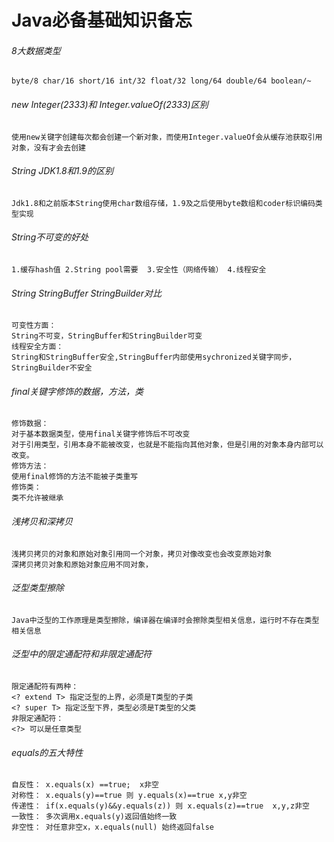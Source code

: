 # Java必备基础知识备忘

###### 8大数据类型

~~~
byte/8 char/16 short/16 int/32 float/32 long/64 double/64 boolean/~
~~~

###### new Integer(2333)和 Integer.valueOf(2333)区别

~~~
使用new关键字创建每次都会创建一个新对象，而使用Integer.valueOf会从缓存池获取引用对象，没有才会去创建
~~~

###### String JDK1.8和1.9的区别 

~~~
Jdk1.8和之前版本String使用char数组存储，1.9及之后使用byte数组和coder标识编码类型实现
~~~

###### String不可变的好处

~~~
1.缓存hash值 2.String pool需要  3.安全性（网络传输） 4.线程安全
~~~

###### String StringBuffer StringBuilder对比

~~~
可变性方面：
String不可变，StringBuffer和StringBuilder可变 
线程安全方面：
String和StringBuffer安全,StringBuffer内部使用sychronized关键字同步，StringBuilder不安全
~~~

###### final关键字修饰的数据，方法，类

~~~
修饰数据：
对于基本数据类型，使用final关键字修饰后不可改变
对于引用类型，引用本身不能被改变，也就是不能指向其他对象，但是引用的对象本身内部可以改变。
修饰方法：
使用final修饰的方法不能被子类重写
修饰类：
类不允许被继承
~~~

###### 浅拷贝和深拷贝

~~~
浅拷贝拷贝的对象和原始对象引用同一个对象，拷贝对像改变也会改变原始对象
深拷贝拷贝对象和原始对象应用不同对象，
~~~

###### 泛型类型擦除

~~~
Java中泛型的工作原理是类型擦除，编译器在编译时会擦除类型相关信息，运行时不存在类型相关信息
~~~

###### 泛型中的限定通配符和非限定通配符

~~~
限定通配符有两种：
<? extend T> 指定泛型的上界，必须是T类型的子类
<? super T> 指定泛型下界，类型必须是T类型的父类
非限定通配符：
<?> 可以是任意类型
~~~

###### equals的五大特性

 ~~~
 自反性： x.equals(x) ==true;  x非空
 对称性： x.equals(y)==true 则 y.equals(x)==true x,y非空
 传递性： if(x.equals(y)&&y.equals(z)) 则 x.equals(z)==true  x,y,z非空
 一致性： 多次调用x.equals(y)返回值始终一致
 非空性： 对任意非空x，x.equals(null) 始终返回false
 ~~~


